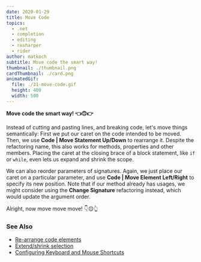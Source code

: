 ```yaml
---
date: 2020-01-29
title: Move Code
topics:
  - .net
  - completion
  - editing
  - resharper
  - rider
author: matkoch
subtitle: Move code the smart way!
thumbnail: ./thumbnail.png
cardThumbnail: ./card.png
animatedGif:
  file: ./31-move-code.gif
  height: 400
  width: 500
---
```

**Move code the smart way! 👈🙃👉**

 Instead of cutting and pasting lines, and breaking code, let's move things semantically: First we put our caret on the code intended to be moved. Then, we use **Code | Move Statement Up/Down** to rearrange it. Despite the refactoring name, this also works for methods, properties and other members. Placing the caret at the closing brace of a block statement, like `if` or `while`, even lets us expand and shrink the scope.

 We can also reorder parameters of signatures. Again, we just place our caret on a particular parameter, and use **Code | Move Element Left/Right** to specify its new position. Note that if our method already has usages, we might consider using the **Change Signature** refactoring instead, which would update the argument order.

Alright, now move move move! 👇😌👆

### See Also
- [Re-arrange code elements](https://www.jetbrains.com/help/resharper/Coding_Assistance__Moving_Code_Elements.html)
- [Extend/shrink selection](https://www.jetbrains.com/help/resharper/Coding_Assistance__Extend_Shrink_Selection.html)
- [Configuring Keyboard and Mouse Shortcuts](https://www.jetbrains.com/help/rider/Configuring_Keyboard_and_Mouse_Shortcuts.html#)
